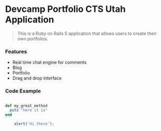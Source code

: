 # Devcamp Portfolio CTS Utah Application

> This is a Ruby on Rails 5 application that allows users to create their own portfolios.

### Features 

- Real time chat engine for comments
- Blog
- Portfolio
- Drag and drop interface

### Code Example

```ruby 

def my_great_method
  puts "here it is"
end
```
```javascript
    alert('Hi there');
```
    
